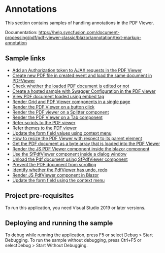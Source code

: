 # Annotations
This section contains samples of handling annotations in the PDF Viewer.

Documentation: https://help.syncfusion.com/document-processing/pdf/pdf-viewer-classic/blazor/annotation/text-markup-annotation

## Sample links
* <a href="Ajax Authorization token">Add an Authorization token to AJAX requests in the PDF Viewer</a>
* <a href="Create PDF using base library">Create new PDF file in created event and load the same document in PDFViewer</a>
* <a href="Document editing status">Check whether the loaded PDF document is edited or not</a>
* <a href="Hosted sample with Swagger configuration">Create a hosted sample with Swagger Configuration in the PDF viewer</a>
* <a href="Load PDF file using embed tag">View PDF document loaded using embed tag</a>
* <a href="Render Grid and PDF Viewer in a single page">Render Grid and PDF Viewer components in a single page</a>
* <a href="Render the PDF Viewer on a button click">Render the PDF Viewer on a button click</a>
* <a href="Render the PDF Viewer on Splitter">Render the PDF viewer on a Splitter component</a>
* <a href="Render the PDF Viewer on Tab">Render the PDF Viewer on a Tab component</a>
* <a href="Script reference sample">Refer scripts to the PDF viewer</a>
* <a href="Style reference sample">Refer themes to the PDF viewer</a>
* <a href="Update form fileds using Context Menu">Update the form field values using context menu</a>
* <a href="Resize the PDF Viewer to its parent element">How to resize the PDF Viewer with respect to its parent element</a>
* <a href="Get the PDF document as a byte array">Get the PDF document as a byte array that is loaded into the PDF Viewer</a>
* <a href="Render JS PDF Viewer component in Blazor">Render the JS PDF Viewer component inside the blazor component</a>
* <a href="PdfViewer in Popup window - SfPdfViewer">Use the SfPdfViewer component inside a dialog window</a>
* <a href="Unload Pdf document from Viewer - SfPdfViewer">Unload the Pdf document using SfPdfViewer component</a>
* <a href="Prevent the PDF from scrolling - SfPdfViewer">Prevent the PDF document from scrolling</a>
* <a href="Identify the PdfViewer has Undo, Redo - SfPdfViewer">Identify whether the PdfViewer has undo, redo</a>
* <a href="Render JS PDF Viewer component in Blazor - SfPdfViewer">Render JS PdfViewer component in Blazor</a>
* <a href="Update form fileds using Context Menu - SfPdfViewer">Update the form field using the context menu</a>

## Project pre-requisites
To run this application, you need Visual Studio 2019 or later versions.

## Deploying and running the sample
To debug while running the application, press F5 or select Debug > Start Debugging. To run the sample without debugging, press Ctrl+F5 or selectDebug > Start Without Debugging.
